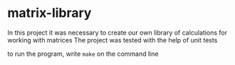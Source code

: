 # matrix-library

In this project it was necessary to create our own library of calculations for working with matrices
The project was tested with the help of unit tests

to run the program, write `make` on the command line
